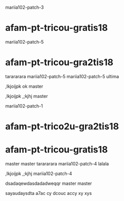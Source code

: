 mariia102-patch-3
# afam-pt-tricou-gratis18
 mariia102-patch-5
# afam-pt-tricou-gra2tis18
tarararara mariia102-patch-5
mariia102-patch-5
ultima

,lkjoijpk ok
master

,lkjoijpk
,;kjhj
 master

 mariia102-patch-1
# afam-pt-trico2u-gra2tis18

# afam-pt-tricou-gratis18
master
master
tarararara
 mariia102-patch-4
lalala

,lkjoijpk
,;kjhj
 mariia102-patch-4

dsadaqewdasdadadweqqr master
master

 sayaudaysdta a7ac cy dcouc accy xy xys
